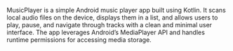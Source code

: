 MusicPlayer is a simple Android music player app built using Kotlin. It scans local audio files on the device, displays them in a list, and allows users to play, pause, and navigate through tracks with a clean and minimal user interface. The app leverages Android’s MediaPlayer API and handles runtime permissions for accessing media storage.
